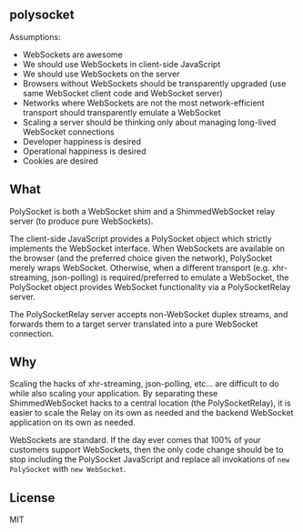 polysocket
----------

Assumptions:

* WebSockets are awesome
* We should use WebSockets in client-side JavaScript
* We should use WebSockets on the server
* Browsers without WebSockets should be transparently upgraded (use same WebSocket client code and WebSocket server)
* Networks where WebSockets are not the most network-efficient transport should transparently emulate a WebSocket
* Scaling a server should be thinking only about managing long-lived WebSocket connections
* Developer happiness is desired
* Operational happiness is desired
* Cookies are desired

## What

PolySocket is both a WebSocket shim and a ShimmedWebSocket relay server (to produce pure WebSockets).

The client-side JavaScript provides a PolySocket object which strictly implements the WebSocket interface. When WebSockets are available on the browser (and the preferred choice given the network), PolySocket merely wraps WebSocket. Otherwise, when a different transport (e.g. xhr-streaming, json-polling) is required/preferred to emulate a WebSocket, the PolySocket object provides WebSocket functionality via a PolySocketRelay server.

The PolySocketRelay server accepts non-WebSocket duplex streams, and forwards them to a target server translated into a pure WebSocket connection.

## Why

Scaling the hacks of xhr-streaming, json-polling, etc... are difficult to do while also scaling your application. By separating these ShimmedWebSocket hacks to a central location (the PolySocketRelay), it is easier to scale the Relay on its own as needed and the backend WebSocket application on its own as needed.

WebSockets are standard. If the day ever comes that 100% of your customers support WebSockets, then the only code change should be to stop including the PolySocket JavaScript and replace all invokations of `new PolySocket` with `new WebSocket`.

## License

MIT
